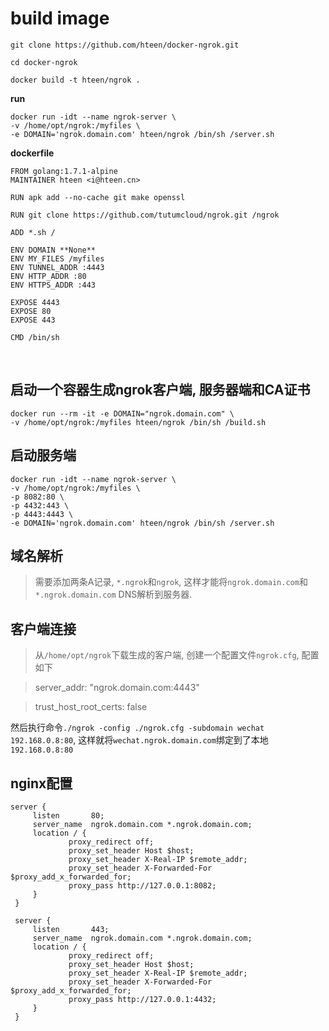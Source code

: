 # build image 

`git clone https://github.com/hteen/docker-ngrok.git`

`cd docker-ngrok`

`docker build -t hteen/ngrok .`

**run**
```
docker run -idt --name ngrok-server \
-v /home/opt/ngrok:/myfiles \
-e DOMAIN='ngrok.domain.com' hteen/ngrok /bin/sh /server.sh
```

**dockerfile**
```
FROM golang:1.7.1-alpine
MAINTAINER hteen <i@hteen.cn>

RUN apk add --no-cache git make openssl

RUN git clone https://github.com/tutumcloud/ngrok.git /ngrok

ADD *.sh /

ENV DOMAIN **None**
ENV MY_FILES /myfiles
ENV TUNNEL_ADDR :4443
ENV HTTP_ADDR :80
ENV HTTPS_ADDR :443

EXPOSE 4443
EXPOSE 80
EXPOSE 443

CMD /bin/sh
```

<br/>

## 启动一个容器生成ngrok客户端, 服务器端和CA证书

```
docker run --rm -it -e DOMAIN="ngrok.domain.com" \
-v /home/opt/ngrok:/myfiles hteen/ngrok /bin/sh /build.sh
```

## 启动服务端

```
docker run -idt --name ngrok-server \
-v /home/opt/ngrok:/myfiles \
-p 8082:80 \
-p 4432:443 \
-p 4443:4443 \
-e DOMAIN='ngrok.domain.com' hteen/ngrok /bin/sh /server.sh
```

## 域名解析

> 需要添加两条A记录, `*.ngrok`和`ngrok`, 这样才能将`ngrok.domain.com`和`*.ngrok.domain.com` DNS解析到服务器.

## 客户端连接

> 从`/home/opt/ngrok`下载生成的客户端, 创建一个配置文件`ngrok.cfg`, 配置如下

> server_addr: "ngrok.domain.com:4443"

> trust_host_root_certs: false

然后执行命令`./ngrok -config ./ngrok.cfg -subdomain wechat 192.168.0.8:80`, 这样就将`wechat.ngrok.domain.com`绑定到了本地`192.168.0.8:80`

## nginx配置

```
server {
     listen       80;
     server_name  ngrok.domain.com *.ngrok.domain.com;
     location / {
             proxy_redirect off;
             proxy_set_header Host $host;
             proxy_set_header X-Real-IP $remote_addr;
             proxy_set_header X-Forwarded-For $proxy_add_x_forwarded_for;
             proxy_pass http://127.0.0.1:8082;
     }
 }
 
 server {
     listen       443;
     server_name  ngrok.domain.com *.ngrok.domain.com;
     location / {
             proxy_redirect off;
             proxy_set_header Host $host;
             proxy_set_header X-Real-IP $remote_addr;
             proxy_set_header X-Forwarded-For $proxy_add_x_forwarded_for;
             proxy_pass http://127.0.0.1:4432;
     }
 }
```
